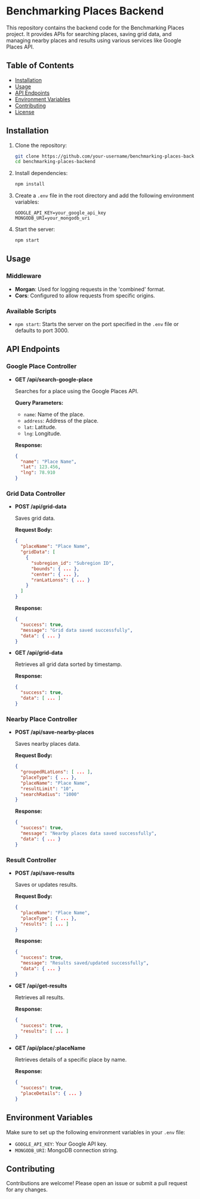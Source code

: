 # Benchmarking Places Backend

This repository contains the backend code for the Benchmarking Places project. It provides APIs for searching places, saving grid data, and managing nearby places and results using various services like Google Places API.

## Table of Contents

- [Installation](#installation)
- [Usage](#usage)
- [API Endpoints](#api-endpoints)
- [Environment Variables](#environment-variables)
- [Contributing](#contributing)
- [License](#license)

## Installation

1. Clone the repository:

   ```sh
   git clone https://github.com/your-username/benchmarking-places-backend.git
   cd benchmarking-places-backend
   ```

2. Install dependencies:

   ```sh
   npm install
   ```

3. Create a `.env` file in the root directory and add the following environment variables:

   ```env
   GOOGLE_API_KEY=your_google_api_key
   MONGODB_URI=your_mongodb_uri
   ```

4. Start the server:

   ```sh
   npm start
   ```

## Usage

### Middleware

- **Morgan**: Used for logging requests in the 'combined' format.
- **Cors**: Configured to allow requests from specific origins.

### Available Scripts

- `npm start`: Starts the server on the port specified in the `.env` file or defaults to port 3000.

## API Endpoints

### Google Place Controller

- **GET /api/search-google-place**

  Searches for a place using the Google Places API.

  **Query Parameters:**
  - `name`: Name of the place.
  - `address`: Address of the place.
  - `lat`: Latitude.
  - `lng`: Longitude.

  **Response:**
  ```json
  {
    "name": "Place Name",
    "lat": 123.456,
    "lng": 78.910
  }
  ```

### Grid Data Controller

- **POST /api/grid-data**

  Saves grid data.

  **Request Body:**
  ```json
  {
    "placeName": "Place Name",
    "gridData": [
      {
        "subregion_id": "Subregion ID",
        "bounds": { ... },
        "center": { ... },
        "ranLatLonss": { ... }
      }
    ]
  }
  ```

  **Response:**
  ```json
  {
    "success": true,
    "message": "Grid data saved successfully",
    "data": { ... }
  }
  ```

- **GET /api/grid-data**

  Retrieves all grid data sorted by timestamp.

  **Response:**
  ```json
  {
    "success": true,
    "data": [ ... ]
  }
  ```

### Nearby Place Controller

- **POST /api/save-nearby-places**

  Saves nearby places data.

  **Request Body:**
  ```json
  {
    "groupedRLatLons": [ ... ],
    "placeType": { ... },
    "placeName": "Place Name",
    "resultLimit": "10",
    "searchRadius": "1000"
  }
  ```

  **Response:**
  ```json
  {
    "success": true,
    "message": "Nearby places data saved successfully",
    "data": { ... }
  }
  ```

### Result Controller

- **POST /api/save-results**

  Saves or updates results.

  **Request Body:**
  ```json
  {
    "placeName": "Place Name",
    "placeType": { ... },
    "results": [ ... ]
  }
  ```

  **Response:**
  ```json
  {
    "success": true,
    "message": "Results saved/updated successfully",
    "data": { ... }
  }
  ```

- **GET /api/get-results**

  Retrieves all results.

  **Response:**
  ```json
  {
    "success": true,
    "results": [ ... ]
  }
  ```

- **GET /api/place/:placeName**

  Retrieves details of a specific place by name.

  **Response:**
  ```json
  {
    "success": true,
    "placeDetails": { ... }
  }
  ```

## Environment Variables

Make sure to set up the following environment variables in your `.env` file:

- `GOOGLE_API_KEY`: Your Google API key.
- `MONGODB_URI`: MongoDB connection string.

## Contributing

Contributions are welcome! Please open an issue or submit a pull request for any changes.

